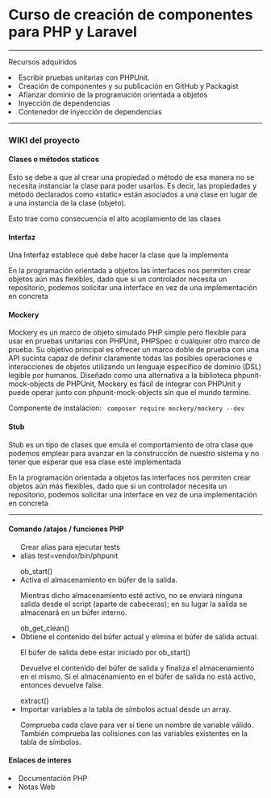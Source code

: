 <h1>Curso de creación de componentes para PHP y Laravel </h1>

<hr>

<p> Recursos adquiridos </p>
<div>
    <li>Escribir pruebas unitarias con PHPUnit.</li>
    <li>Creación de componentes y su publicación en GitHub y Packagist</li>
    <li>Afianzar dominio de la programación orientada a objetos</li>
    <li>Inyección de dependencias</li>
    <li>Contenedor de inyección de dependencias</li>
</div>

<hr>

<div>
    <h3> WIKI del proyecto </h3>
    <div>
        <h4>Clases o métodos staticos</h4>
        <p>
            Esto se debe a que al crear una propiedad o método de esa manera no se necesita instanciar la clase para poder usarlos.  Es decir, las propiedades y método declarados como «static» están asociados a una clase en lugar de a una instancia de la clase (objeto).
        </p>
        <p>
            Esto trae como consecuencia el alto acoplamiento de las clases
        </p>
    </div>
    <div>
        <h4>Interfaz</h4>
        <p>
            Una Interfaz establece qué debe hacer la clase que la implementa
        </p>
        <p>
           En la programación orientada a objetos las interfaces nos permiten crear objetos aún más flexibles, dado que si un controlador necesita un repositorio, podemos solicitar una interface en vez de una implementación en concreta
        </p>
    </div>
    <div>
        <h4>Mockery</h4>
        <p>
           Mockery es un marco de objeto simulado PHP simple pero flexible para usar en pruebas unitarias con PHPUnit, PHPSpec o cualquier otro marco de prueba. Su objetivo principal es ofrecer un marco doble de prueba con una API sucinta capaz de definir claramente todas las posibles operaciones e interacciones de objetos utilizando un lenguaje específico de dominio (DSL) legible por humanos. Diseñado como una alternativa a la biblioteca phpunit-mock-objects de PHPUnit, Mockery es fácil de integrar con PHPUnit y puede operar junto con phpunit-mock-objects sin que el mundo termine.
        </p>
        <p>
            Componente de instalacion:
           <code> composer require mockery/mockery --dev  </code>
        </p>
    </div>
     <div>
        <h4>Stub </h4>
        <p>
           Stub es un tipo de clases que emula el comportamiento de otra clase que podemos emplear para avanzar en la construcción de nuestro sistema y no tener que esperar que esa clase esté implementada
        </p>
        <p>
           En la programación orientada a objetos las interfaces nos permiten crear objetos aún más flexibles, dado que si un controlador necesita un repositorio, podemos solicitar una interface en vez de una implementación en concreta
        </p>
    </div>
</div>

<hr>


<div>
 <h4>Comando /atajos / funciones PHP </h4>
    <div>
        <ul>Crear alias para ejecutar tests
            <li>alias test=vendor/bin/phpunit</li>
        </ul>
    </div>
    <div>
        <ul>ob_start()
            <li>Activa el almacenamiento en búfer de la salida.</li>
            <p>Mientras dicho almacenamiento esté activo, no se enviará ninguna salida desde el script (aparte de cabeceras); en su lugar la salida se almacenará en un búfer interno.</p>
        </ul>
        <ul>ob_get_clean()
            <li>Obtiene el contenido del búfer actual y elimina el búfer de salida actual.</li>
            <p>El búfer de salida debe estar iniciado por ob_start() </p>
            <p>Devuelve el contenido del búfer de salida y finaliza el almacenamiento en el mismo. Si el almacenamiento en el búfer de salida no está activo, entonces devuelve false. </p>
        </ul>
        <ul>extract()
            <li> Importar variables a la tabla de símbolos actual desde un array.</li>
            <p>Comprueba cada clave para ver si tiene un nombre de variable válido. También comprueba las colisiones con las variables existentes en la tabla de símbolos.</p>
        </ul>
    </div>
</div>
<div>
    <h4>Enlaces de interes </h4>
    <div>
        <li> <a href="https://www.php.net/manual" target="_blank"></a> Documentación PHP</li>
        <li><a href="https://notasweb.me" target="_blank"></a> Notas Web</li>
    </div>
</div>